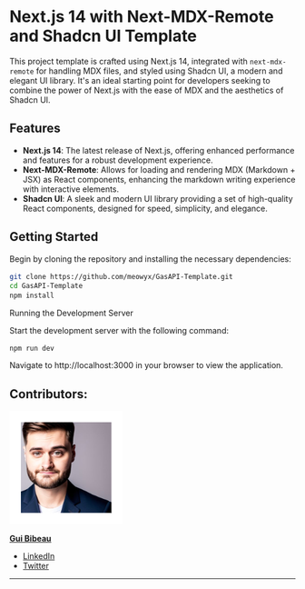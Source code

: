 # Next.js 14 with Next-MDX-Remote and Shadcn UI Template

This project template is crafted using Next.js 14, integrated with `next-mdx-remote` for handling MDX files, and styled using Shadcn UI, a modern and elegant UI library. It's an ideal starting point for developers seeking to combine the power of Next.js with the ease of MDX and the aesthetics of Shadcn UI.

## Features

- **Next.js 14**: The latest release of Next.js, offering enhanced performance and features for a robust development experience.
- **Next-MDX-Remote**: Allows for loading and rendering MDX (Markdown + JSX) as React components, enhancing the markdown writing experience with interactive elements.
- **Shadcn UI**: A sleek and modern UI library providing a set of high-quality React components, designed for speed, simplicity, and elegance.

## Getting Started

Begin by cloning the repository and installing the necessary dependencies:

```bash
git clone https://github.com/meowyx/GasAPI-Template.git
cd GasAPI-Template
npm install
```

Running the Development Server

Start the development server with the following command:

```
npm run dev
```

Navigate to http://localhost:3000 in your browser to view the application.

## Contributors:

![image](./public/gui.png)

**[Gui Bibeau](https://github.com/GuiBibeau)**

- [LinkedIn](https://www.linkedin.com/in/guibibeau/)
- [Twitter](https://twitter.com/GuiBibeau)

---

